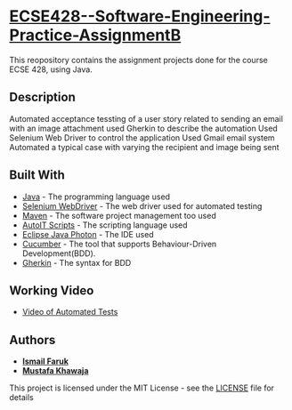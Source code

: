# [ECSE428--Software-Engineering-Practice-AssignmentB](https://www.mcgill.ca/study/2018-2019/courses/ecse-428)

This reopository contains the assignment projects done for the course ECSE 428, using Java.

## Description

Automated acceptance tessting of a user story related to sending an email with an image attachment
used Gherkin to describe the automation
Used Selenium Web Driver to control the application
Used Gmail email system
Automated a typical case with varying the recipient and image being sent

## Built With

* [Java](https://www.java.com/en/) - The programming language used
* [Selenium WebDriver](https://www.seleniumhq.org/projects/webdriver) - The web driver used for automated testing
* [Maven](https://maven.apache.org/index.html) - The software project management too used
* [AutoIT Scripts](https://www.autoitscript.com/site/) - The scripting language used
* [Eclipse Java Photon](https://www.eclipse.org/) - The IDE used
* [Cucumber](https://docs.cucumber.io/guides/overview/) - The tool that supports Behaviour-Driven Development(BDD).
* [Gherkin](https://docs.cucumber.io/gherkin/) - The syntax for BDD

## Working Video

* [Video of Automated Tests](https://drive.google.com/file/d/1cd9JAOKOJTgFGOW3xZkyil0NwvgKaTqC/view)

## Authors

* [**Ismail Faruk**](https://github.com/ismailfaruk)
* [**Mustafa Khawaja**](https://github.com/Mustafakha)

This project is licensed under the MIT License - see the [LICENSE](LICENSE) file for details
